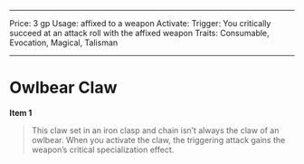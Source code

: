 
---
Price: 3 gp
Usage: affixed to a weapon
Activate: 
Trigger: You critically succeed at an attack roll with the affixed weapon
Traits: Consumable, Evocation, Magical, Talisman

---

# Owlbear Claw

**Item 1**

> This claw set in an iron clasp and chain isn’t always the claw of an owlbear. When you activate the claw, the triggering attack gains the weapon’s critical specialization effect.
